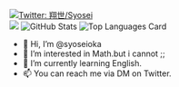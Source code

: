 [![Twitter: 翔世/Syosei](https://img.shields.io/twitter/follow/mizugamiaqua?style=social)](https://twitter.com/mizugamiaqua) <br>
![](https://github-profile-summary-cards.vercel.app/api/cards/profile-details?username=syoseioka&theme=vue)
![GitHub Stats](https://github-readme-stats.vercel.app/api?username=syoseioka&show_icons=true)
![Top Languages Card](https://github-readme-stats.vercel.app/api/top-langs/?username=syoseioka)

- 👋 Hi, I’m @syoseioka
- 👀 I’m interested in Math.but i cannot ;;
- 🌱 I’m currently learning English. 
- 📫 You can reach me via DM on Twitter.

<!---
syoseioka/syoseioka is a ✨ special ✨ repository because its `README.md` (this file) appears on your GitHub profile.
You can click the Preview link to take a look at your changes.
--->
